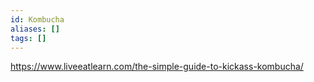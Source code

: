 ```yaml
---
id: Kombucha
aliases: []
tags: []
---
```


https://www.liveeatlearn.com/the-simple-guide-to-kickass-kombucha/
